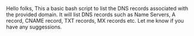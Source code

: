 Hello folks,
This a basic bash script to list the DNS records associated with the provided domain.
It will list DNS records such as Name Servers, A record, CNAME record, TXT records, MX records etc.
Let me know if you have any suggessions.
